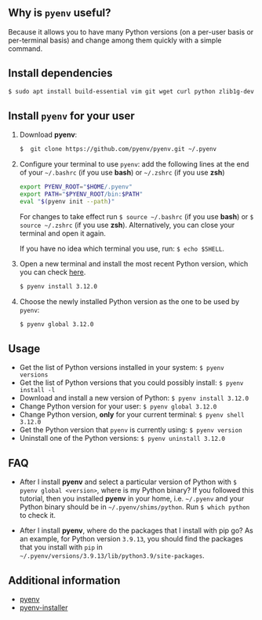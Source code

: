 Why is `pyenv` useful?
----------------------

Because it allows you to have many Python versions (on a per-user basis or per-terminal basis) and change among them quickly with a simple command.

Install dependencies
--------------------
```bash
$ sudo apt install build-essential vim git wget curl python zlib1g-dev libbz2-dev libreadline-dev libssl-dev libsqlite3-dev libffi-dev liblzma-dev tk-dev ncurses-dev
```

Install `pyenv` for your user
---------------------------
1. Download **pyenv**:
   ```bash
   $  git clone https://github.com/pyenv/pyenv.git ~/.pyenv
   ```

2. Configure your terminal to use `pyenv`: add the following lines at the end of your `~/.bashrc` (if you use **bash**) or `~/.zshrc` (if you use **zsh**) 
   ```bash
   export PYENV_ROOT="$HOME/.pyenv"                                                
   export PATH="$PYENV_ROOT/bin:$PATH"                                             
   eval "$(pyenv init --path)" 
   ```
   For changes to take effect run `$ source ~/.bashrc` (if you use **bash**) or `$ source ~/.zshrc` (if you use **zsh**). Alternatively, you can close    your terminal and open it again.

   If you have no idea which terminal you use, run: `$ echo $SHELL`.

3. Open a new terminal and install the most recent Python version, which you can check [here](https://www.python.org/downloads).

   ```bash
   $ pyenv install 3.12.0
   ```
  
4. Choose the newly installed Python version as the one to be used by `pyenv`:
   
   ```bash
   $ pyenv global 3.12.0
   ```

Usage
-----
* Get the list of Python versions installed in your system: `$ pyenv versions`
* Get the list of Python versions that you could possibly install: `$ pyenv install -l`
* Download and install a new version of Python: `$ pyenv install 3.12.0`
* Change Python version for your user: `$ pyenv global 3.12.0`
* Change Python version, **only** for your current terminal: `$ pyenv shell 3.12.0`
* Get the Python version that `pyenv` is currently using: `$ pyenv version`
* Uninstall one of the Python versions: `$ pyenv uninstall 3.12.0`

FAQ
---

* After I install **pyenv** and select a particular version of Python with `$ pyenv global <version>`, where is my Python binary? If you followed this tutorial, then you installed **pyenv** in your home, i.e. `~/.pyenv` and your Python binary should be in `~/.pyenv/shims/python`. Run `$ which python` to check it.

* After I install **pyenv**, where do the packages that I install with pip go? As an example, for Python version `3.9.13`, you should find the packages that you install with `pip` in `~/.pyenv/versions/3.9.13/lib/python3.9/site-packages`.


Additional information
----------------------
* [pyenv](https://github.com/pyenv/pyenv)
* [pyenv-installer](https://github.com/pyenv/pyenv-installer)
